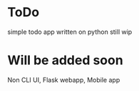 # ToDo
simple todo app written on python
still wip
# Will be added soon
Non CLI UI, Flask webapp, Mobile app
